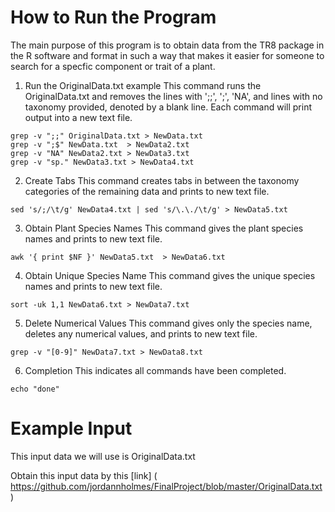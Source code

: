 # How to Run the Program
The main purpose of this program is to obtain data from the TR8 package in the R software and format in such a way that makes it easier for someone to search for a specfic component or trait of a plant.

1. Run the OriginalData.txt example
This command runs the OriginalData.txt and removes the lines with ';;', ';', 'NA', and lines with no taxonomy provided, denoted by a blank line. Each command will print output into a new text file.

``` {r}
grep -v ";;" OriginalData.txt > NewData.txt
grep -v ";$" NewData.txt  > NewData2.txt
grep -v "NA" NewData2.txt > NewData3.txt
grep -v "sp." NewData3.txt > NewData4.txt
```

2. Create Tabs
This command creates tabs in between the taxonomy categories of the remaining data and prints to new text file.

``` {r}
sed 's/;/\t/g' NewData4.txt | sed 's/\.\./\t/g' > NewData5.txt
```

3. Obtain Plant Species Names
This command gives the plant species names and prints to new text file.

``` {r}
awk '{ print $NF }' NewData5.txt  > NewData6.txt
```

4. Obtain Unique Species Name
This command gives the unique species names and  prints to new text file.

``` {r}
sort -uk 1,1 NewData6.txt > NewData7.txt
```

5. Delete Numerical Values
This command gives only the species name, deletes any numerical values, and prints to new text file.

``` {r}
grep -v "[0-9]" NewData7.txt > NewData8.txt
```

6. Completion
This indicates all commands have been completed.

``` {r}
echo "done"
```

# Example Input

This input data we will use is OriginalData.txt

Obtain this input data by this [link] ( https://github.com/jordannholmes/FinalProject/blob/master/OriginalData.txt)

